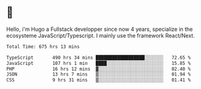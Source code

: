 # 👋 

Hello, i'm Hugo a Fullstack developper since now 4 years, specialize in the ecosysteme JavaScript/Typescript. I mainly use the framework React/Next.

<!--START_SECTION:waka-->

```txt
Total Time: 675 hrs 13 mins

TypeScript       490 hrs 34 mins ██████████████████░░░░░░░   72.65 %
JavaScript       107 hrs 1 min   ████░░░░░░░░░░░░░░░░░░░░░   15.85 %
PHP              16 hrs 12 mins  ▓░░░░░░░░░░░░░░░░░░░░░░░░   02.40 %
JSON             13 hrs 7 mins   ▒░░░░░░░░░░░░░░░░░░░░░░░░   01.94 %
CSS              9 hrs 31 mins   ▒░░░░░░░░░░░░░░░░░░░░░░░░   01.41 %
```

<!--END_SECTION:waka-->
